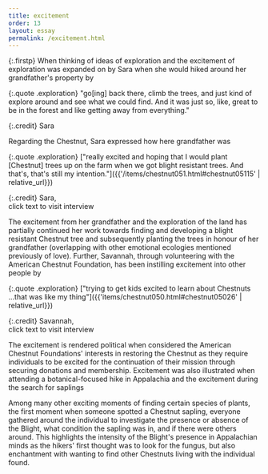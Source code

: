 ```yaml
---
title: excitement
order: 13
layout: essay
permalink: /excitement.html
---
```

{:.firstp}
When thinking of ideas of exploration and the excitement of exploration was expanded on by Sara when she would hiked around her grandfather's property by

{:.quote .exploration}
"go[ing] back there, climb the trees, and just kind of explore around and see what we could find. And it was just so, like, great to be in the forest and like getting away from everything."

{:.credit}
Sara   

Regarding the Chestnut, Sara expressed how here grandfather was

{:.quote .exploration}
["really excited and hoping that I would plant [Chestnut] trees up on the farm when we got blight resistant trees. And that's, that's still my intention."]({{'/items/chestnut051.html#chestnut05115' | relative_url}}) 

{:.credit}
Sara,  
click text to visit interview

The excitement from her grandfather and the exploration of the land has partially continued her work towards finding and developing a blight resistant Chestnut tree and subsequently planting the trees in honour of her grandfather (overlapping with other emotional ecologies mentioned previously of love). Further, Savannah, through volunteering with the American Chestnut Foundation, has been instilling excitement into other people by

{:.quote .exploration}
["trying to get kids excited to learn about Chestnuts ...that was like my thing"]({{'items/chestnut050.html#chestnut05026' | relative_url}})

{:.credit}
 Savannah,  
 click text to visit interview
 
 The excitement is rendered political when considered the American Chestnut Foundations' interests in restoring the Chestnut as they require individuals to be excited for the continuation of their mission through securing donations and membership. Excitement was also illustrated when attending a botanical-focused hike in Appalachia and the excitement during the search for saplings
 
 Among many other exciting moments of finding certain species of plants, the first moment when someone spotted a Chestnut sapling, everyone gathered around the individual to investigate the presence or absence of the Blight, what condition the sapling was in, and if there were others around. This highlights the intensity of the Blight's presence in Appalachian minds as the hikers' first thought was to look for the fungus, but also enchantment with wanting to find other Chestnuts living with the individual found.

